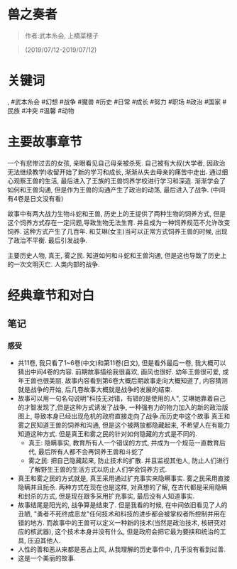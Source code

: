 # 兽之奏者

> 作者:武本糸会, 上橋菜穂子

> (2019/07/12-2019/07/12)

# 关键词
, #武本糸会 #幻想 #战争 #魔兽 #历史 #日常 #成长 #努力 #职场 #政治 #国家 #民族 #冲突 #温馨 #动物

# 主要故事章节
一个有悲惨过去的女孩, 亲眼看见自己母亲被杀死. 自己被有大叔(大学者, 因政治无法继续教学)收留开始了新的学习和成长, 渐渐从失去母亲的痛苦中走出. 通过细心观察王兽的生活, 最后进入了王族的王兽饲养学校进行学习和深造. 渐渐学会了如何和王兽沟通, 但是作为王兽的沟通产生了政治的动荡, 最后进入了战争. (中间有4卷是日文没有看)

故事中有两大战力生物斗蛇和王兽, 历史上的王提供了两种生物的饲养方式, 但是这个饲养方式存在一定问题,导致生物无法生育. 并且成为一种饲养规范不允许改变饲养. 这种方式产生了几百年. 和艾琳(女主)当可以正常方式饲养王兽的时候, 出现了政治不平衡. 最后引发战争.

主要历史人物, 真王, 雾之民. 知道如何和斗蛇和王兽沟通, 但是这也导致了历史上的一次文明灭亡. 人类内部的战争.

# 经典章节和对白


## 笔记
### 感受
* 共11卷, 我只看了1\~6卷(中文)和第11卷(日文), 但是看外最后一卷, 我大概可以猜出中间4卷的内容. 前期故事描绘我很喜欢, 画风也很好. 幼年王兽很可爱, 成年王兽也很美丽. 故事内容看到第6卷大概后期故事走向大概知道了, 内容猜测就是战争的开始, 后几卷故事大概就是战争的发展的结束.
* 故事可以用一句名句说明"科技无对错，有错的是使用的人", 艾琳她靠着自己的才智发现了,但是这种方式诱发了战争, 一种强有力的物力加入的新的政治版图上, 导致本身已经出现危机的政府直接走向了战争.而历史中这个故事 真王和雾之民知道王兽的饲养和沟通, 但是这个被两放都隐藏起来, 不希望人在有能力知道这种方式. 但是真王和雾之民的针对如何隐藏的方式是不同的.
    * 真王: 隐瞒事实, 教育所有人一个错误的方式, 并成为一个规范一直教育后代, 最后所有人都不会再饲养王兽和斗蛇了
    * 雾之民: 把自己隐藏起来, 防止技术的扩散. 并且监视其他人, 防止人们进行了解野生王兽的生活方式以防止人们学会饲养方式.
* 真王和雾之民的方式就是, 真王采用通过扩充事实来隐瞒事实. 雾之民采用直接隐瞒并且扼杀. 两种方式在现在也是这样, 对真想的了解, 在古代都是采用隐瞒和封杀的方式, 但是现在跟多采用扩充事实, 最后没有人知道事实.
* 故事结尾是阳光的, 战争算是结束了. 但是我看的时候, 在中间依旧看见了人的丑陋, "勇者不死终成恶龙"任何技术和科技的进步都会被掌权者所控制并用在错的地方. 而故事中的王兽可以定义一种新的技术(当然是政治技术, 核研究对应的核武器), 这个技术本身并没有什么, 但是政府会把它最为要挟和统治的工具, 压迫其他人.
* 人性的善和恶从来都是恶占上风, 从我理解的历史事件中, 几乎没有看到过善.
* 这是一个美丽的故事.

